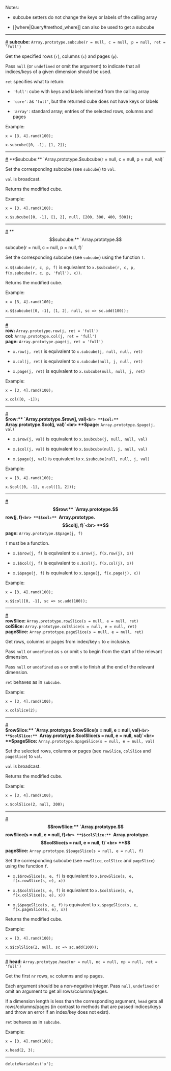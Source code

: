 Notes:

* subcube setters do not change the keys or labels of the calling array

* [[where|Query#method_where]] can also be used to get a subcube

---

<a id="method_subcube" href="#method_subcube">#</a> **subcube:** `Array.prototype.subcube(r = null, c = null, p = null, ret = 'full')`

Get the specified rows (`r`), columns (`c`) and pages (`p`).

Pass `null` (or `undefined` or omit the argument) to indicate that all indices/keys of a given dimension should be used.

`ret` specifies what to return:

* `'full'`: cube with keys and labels inherited from the calling array

* `'core'`: as `'full'`, but the returned cube does not have keys or labels

* `'array'`: standard array; entries of the selected rows, columns and pages


Example:

```
x = [3, 4].rand(100);
```
```
x.subcube([0, -1], [1, 2]);
```

---

<a id="method_set_subcube" href="#method_set_subcube">#</a> **$subcube:** `Array.prototype.$subcube(r = null, c = null, p = null, val)`

Set the corresponding subcube (see `subcube`) to `val`.

`val` is broadcast.

Returns the modified cube.

Example:

```
x = [3, 4].rand(100);
```
```
x.$subcube([0, -1], [1, 2], null, [200, 300, 400, 500]);
```

---

<a id="method_set_set_subcube" href="#method_set_set_subcube">#</a> **$$subcube:** `Array.prototype.$$subcube(r = null, c = null, p = null, f)`

Set the corresponding subcube (see `subcube`) using the function `f`.

`x.$$subcube(r, c, p, f)` is equivalent to `x.$subcube(r, c, p, f(x.subcube(r, c, p, 'full'), x))`.

Returns the modified cube.

Example:

```
x = [3, 4].rand(100);
```
```
x.$$subcube([0, -1], [1, 2], null, sc => sc.add(100));
```

---

<a id="method_row" href="#method_row">#</a><br>
**row:** `Array.prototype.row(j, ret = 'full')`<br>
**col:** `Array.prototype.col(j, ret = 'full')`<br>
**page:** `Array.prototype.page(j, ret = 'full')`

* `x.row(j, ret)` is equivalent to `x.subcube(j, null, null, ret)`

* `x.col(j, ret)` is equivalent to `x.subcube(null, j, null, ret)`

* `x.page(j, ret)` is equivalent to `x.subcube(null, null, j, ret)`

Example:

```
x = [3, 4].rand(100);
```
```
x.col([0, -1]);
```

---

<a id="method_set_row" href="#method_set_row">#</a><br>
**$row:** `Array.prototype.$row(j, val)`<br>
**$col:** `Array.prototype.$col(j, val)`<br>
**$page:** `Array.prototype.$page(j, val)`

* `x.$row(j, val)` is equivalent to `x.$subcube(j, null, null, val)`

* `x.$col(j, val)` is equivalent to `x.$subcube(null, j, null, val)`

* `x.$page(j, val)` is equivalent to `x.$subcube(null, null, j, val)`

Example:

```
x = [3, 4].rand(100);
```
```
x.$col([0, -1], x.col([1, 2]));
```

---

<a id="method_set_set_row" href="#method_set_set_row">#</a><br>
**$$row:** `Array.prototype.$$row(j, f)`<br>
**$$col:** `Array.prototype.$$col(j, f)`<br>
**$$page:** `Array.prototype.$$page(j, f)`

`f` must be a function.

* `x.$$row(j, f)` is equivalent to `x.$row(j, f(x.row(j), x))`

* `x.$$col(j, f)` is equivalent to `x.$col(j, f(x.col(j), x))`

* `x.$$page(j, f)` is equivalent to `x.$page(j, f(x.page(j), x))`

Example:

```
x = [3, 4].rand(100);
```
```
x.$$col([0, -1], sc => sc.add(100));
```

---

<a id="method_row_slice" href="#method_row_slice">#</a><br>
**rowSlice:** `Array.prototype.rowSlice(s = null, e = null, ret)`<br>
**colSlice:** `Array.prototype.colSlice(s = null, e = null, ret)`<br>
**pageSlice:** `Array.prototype.pageSlice(s = null, e = null, ret)`

Get rows, columns or pages from index/key `s` to `e` inclusive.

Pass `null` or `undefined` as `s` or omit `s` to begin from the start of the relevant dimension.

Pass `null` or `undefined` as `e` or omit `e` to finish at the end of the relevant dimension.

`ret` behaves as in `subcube`.

Example:

```
x = [3, 4].rand(100);
```
```
x.colSlice(2);
```

---

<a id="method_set_row_slice" href="#method_set_row_slice">#</a><br>
**$rowSlice:** `Array.prototype.$rowSlice(s = null, e = null, val)`<br>
**$colSlice:** `Array.prototype.$colSlice(s = null, e = null, val)`<br>
**$pageSlice:** `Array.prototype.$pageSlice(s = null, e = null, val)`

Set the selected rows, columns or pages (see `rowSlice`, `colSlice` and `pageSlice`) to `val`.

`val` is broadcast.

Returns the modified cube.

Example:

```
x = [3, 4].rand(100);
```
```
x.$colSlice(2, null, 200);
```

---

<a id="method_set_set_row_slice" href="#method_set_set_row_slice">#</a><br>
**$$rowSlice:** `Array.prototype.$$rowSlice(s = null, e = null, f)`<br>
**$$colSlice:** `Array.prototype.$$colSlice(s = null, e = null, f)`<br>
**$$pageSlice:** `Array.prototype.$$pageSlice(s = null, e = null, f)`

Set the corresponding subcube (see `rowSlice`, `colSlice` and `pageSlice`) using the function `f`.

* `x.$$rowSlice(s, e, f)` is equivalent to `x.$rowSlice(s, e, f(x.rowSlice(s, e), x))`

* `x.$$colSlice(s, e, f)` is equivalent to `x.$colSlice(s, e, f(x.colSlice(s, e), x))`

* `x.$$pageSlice(s, e, f)` is equivalent to `x.$pageSlice(s, e, f(x.pageSlice(s, e), x))`

Returns the modified cube.

Example:

```
x = [3, 4].rand(100);
```
```
x.$$colSlice(2, null, sc => sc.add(100));
```

---

<a id="method_head" href="#method_head">#</a> **head:** `Array.prototype.head(nr = null, nc = null, np = null, ret = 'full')`

Get the first `nr` rows, `nc` columns and `np` pages.

Each argument should be a non-negative integer. Pass `null`, `undefined` or omit an argument to get all rows/columns/pages.

If a dimension length is less than the corresponding argument, `head` gets all rows/columns/pages (in contrast to methods that are passed indices/keys and throw an error if an index/key does not exist).

`ret` behaves as in `subcube`.

Example:

```
x = [3, 4].rand(100);
```
```
x.head(2, 3);
```

---

```{.no-input .no-output}
deleteVariables('x');
```